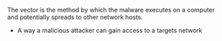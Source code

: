 The vector is the method by which the malware executes on a computer and potentially spreads to other network hosts. 

- A way a malicious attacker can gain access to a targets network